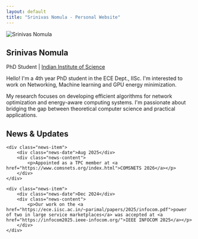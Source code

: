 ```yaml
---
layout: default
title: "Srinivas Nomula - Personal Website"
---
```


<section class="profile-about-section">
    <img src="{{ '/assets/images/Srinivas.jpeg' | relative_url }}" alt="Srinivas Nomula" class="profile-picture">
    <div class="about-content">
        <h1>Srinivas Nomula</h1>
        <p class="designation">PhD Student | <a href="https://iisc.ac.in/">Indian Institute of Science</a></p>
        <div class="bio">
            <p>Hello! I'm a 4th year PhD student in the ECE Dept., IISc. I'm interested to work on Networking, Machine learning and GPU energy minimization.</p>
            <p>My research focuses on developing efficient algorithms for network optimization and energy-aware computing systems. I'm passionate about bridging the gap between theoretical computer science and practical applications.</p>
        </div>
    </div>
</section>

<section class="news-section">
    <h2>News & Updates</h2>
    
    <div class="news-item">
        <div class="news-date">Aug 2025</div>
        <div class="news-content">
            <p>Appointed as a TPC member at <a href="https://www.comsnets.org/index.html">COMSNETS 2026</a></p>
        </div>
    </div>
    
    <div class="news-item">
        <div class="news-date">Dec 2024</div>
        <div class="news-content">
            <p>Our work on the <a href="https://ece.iisc.ac.in/~parimal/papers/2025/infocom.pdf">power of two in large service marketplaces</a> was accepted at <a href="https://infocom2025.ieee-infocom.org/">IEEE INFOCOM 2025</a></p>
        </div>
    </div>
</section>